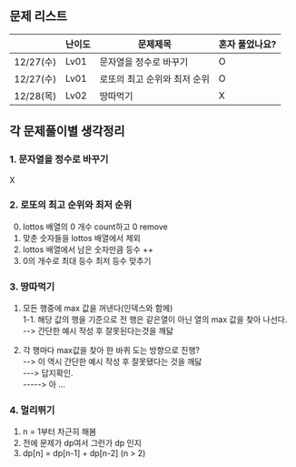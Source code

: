 ## 문제 리스트

|          | 난이도  | 문제제목   | 혼자 풀었나요?   |
|----------|------|--------|------------|
| 12/27(수) | Lv01 | 문자열을 정수로 바꾸기 | O          |
| 12/27(수) |Lv01|로또의 최고 순위와 최저 순위| O          |
| 12/28(목) |Lv02|땅따먹기|X|



## 각 문제풀이별 생각정리
### 1. 문자열을 정수로 바꾸기
X
### 2. 로또의 최고 순위와 최저 순위
0. lottos 배열의 0 개수 count하고 0 remove
1. 맞춘 숫자들을 lottos 배열에서 제외
2. lottos 배열에서 남은 숫자만큼 등수 ++
3. 0의 개수로 최대 등수 최저 등수 맞추기

### 3. 땅따먹기

1. 모든 행중에 max 값을 꺼낸다(인덱스와 함께)</br>
1-1. 해당 값의 행을 기준으로 전 행은 같은열이 아닌 열의 max 값을 찾아 나선다.</br>
--> 간단한 예시 작성 후 잘못된다는것을 깨닳


1. 각 행마다 max값을 찾아 한 바퀴 도는 방향으로 진행?</br>
--> 이 역시 간단한 예시 작성 후 잘못됐다는 것을 깨닳</br>
---> 답지확인.</br>
-----> 아 ...


### 4. 멀리뛰기
1. n = 1부터 차근히 해봄
2. 전에 문제가 dp여서 그런가 dp 인지
3. dp[n] = dp[n-1] + dp[n-2] (n > 2)